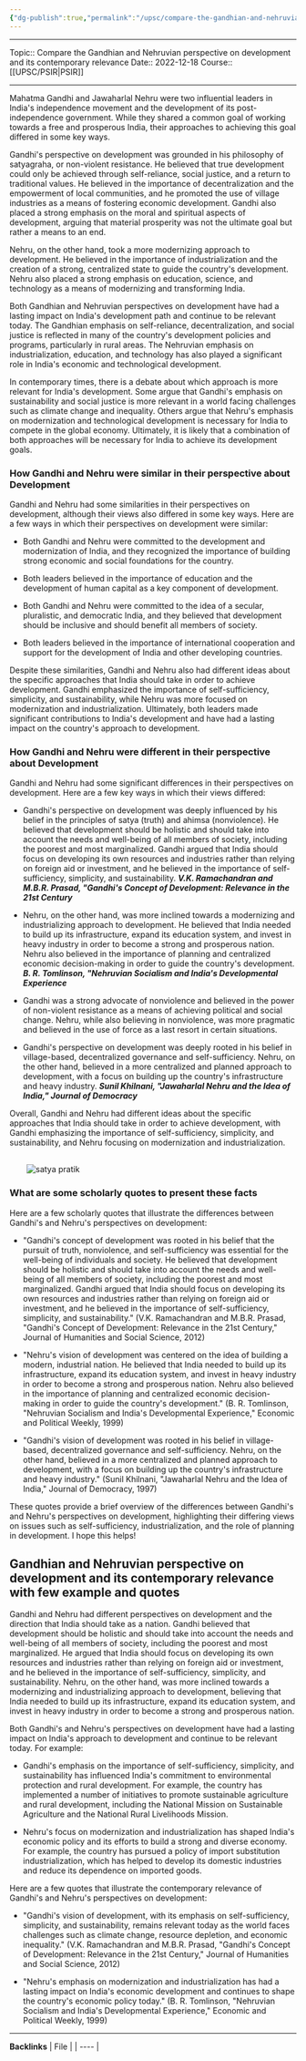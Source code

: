 ```yaml
---
{"dg-publish":true,"permalink":"/upsc/compare-the-gandhian-and-nehruvian-perspective-on-development-and-its-contemporary-relevance/"}
---
```


----
Topic:: Compare the Gandhian and Nehruvian perspective on development and its contemporary  relevance
Date:: 2022-12-18
Course:: [[UPSC/PSIR\|PSIR]] 

----

Mahatma Gandhi and Jawaharlal Nehru were two influential leaders in India's independence movement and the development of its post-independence government. While they shared a common goal of working towards a free and prosperous India, their approaches to achieving this goal differed in some key ways.

Gandhi's perspective on development was grounded in his philosophy of satyagraha, or non-violent resistance. He believed that true development could only be achieved through self-reliance, social justice, and a return to traditional values. He believed in the importance of decentralization and the empowerment of local communities, and he promoted the use of village industries as a means of fostering economic development. Gandhi also placed a strong emphasis on the moral and spiritual aspects of development, arguing that material prosperity was not the ultimate goal but rather a means to an end.

Nehru, on the other hand, took a more modernizing approach to development. He believed in the importance of industrialization and the creation of a strong, centralized state to guide the country's development. Nehru also placed a strong emphasis on education, science, and technology as a means of modernizing and transforming India.

Both Gandhian and Nehruvian perspectives on development have had a lasting impact on India's development path and continue to be relevant today. The Gandhian emphasis on self-reliance, decentralization, and social justice is reflected in many of the country's development policies and programs, particularly in rural areas. The Nehruvian emphasis on industrialization, education, and technology has also played a significant role in India's economic and technological development.

In contemporary times, there is a debate about which approach is more relevant for India's development. Some argue that Gandhi's emphasis on sustainability and social justice is more relevant in a world facing challenges such as climate change and inequality. Others argue that Nehru's emphasis on modernization and technological development is necessary for India to compete in the global economy. Ultimately, it is likely that a combination of both approaches will be necessary for India to achieve its development goals.

### How Gandhi and Nehru were similar in their perspective about Development

Gandhi and Nehru had some similarities in their perspectives on development, although their views also differed in some key ways. Here are a few ways in which their perspectives on development were similar:

-   Both Gandhi and Nehru were committed to the development and modernization of India, and they recognized the importance of building strong economic and social foundations for the country.
    
-   Both leaders believed in the importance of education and the development of human capital as a key component of development.
    
-   Both Gandhi and Nehru were committed to the idea of a secular, pluralistic, and democratic India, and they believed that development should be inclusive and should benefit all members of society.
    
-   Both leaders believed in the importance of international cooperation and support for the development of India and other developing countries.
    

Despite these similarities, Gandhi and Nehru also had different ideas about the specific approaches that India should take in order to achieve development. Gandhi emphasized the importance of self-sufficiency, simplicity, and sustainability, while Nehru was more focused on modernization and industrialization. Ultimately, both leaders made significant contributions to India's development and have had a lasting impact on the country's approach to development.



### How Gandhi and Nehru were different in their perspective about Development

Gandhi and Nehru had some significant differences in their perspectives on development. Here are a few key ways in which their views differed:

-   Gandhi's perspective on development was deeply influenced by his belief in the principles of satya (truth) and ahimsa (nonviolence). He believed that development should be holistic and should take into account the needs and well-being of all members of society, including the poorest and most marginalized. Gandhi argued that India should focus on developing its own resources and industries rather than relying on foreign aid or investment, and he believed in the importance of self-sufficiency, simplicity, and sustainability. ***V.K. Ramachandran and M.B.R. Prasad, "Gandhi's Concept of Development: Relevance in the 21st Century***
    
-   Nehru, on the other hand, was more inclined towards a modernizing and industrializing approach to development. He believed that India needed to build up its infrastructure, expand its education system, and invest in heavy industry in order to become a strong and prosperous nation. Nehru also believed in the importance of planning and centralized economic decision-making in order to guide the country's development. ***B. R. Tomlinson, "Nehruvian Socialism and India's Developmental Experience***
    
-   Gandhi was a strong advocate of nonviolence and believed in the power of non-violent resistance as a means of achieving political and social change. Nehru, while also believing in nonviolence, was more pragmatic and believed in the use of force as a last resort in certain situations.
    
-   Gandhi's perspective on development was deeply rooted in his belief in village-based, decentralized governance and self-sufficiency. Nehru, on the other hand, believed in a more centralized and planned approach to development, with a focus on building up the country's infrastructure and heavy industry. ***Sunil Khilnani, "Jawaharlal Nehru and the Idea of India," Journal of Democracy***
    

Overall, Gandhi and Nehru had different ideas about the specific approaches that India should take in order to achieve development, with Gandhi emphasizing the importance of self-sufficiency, simplicity, and sustainability, and Nehru focusing on modernization and industrialization.

![](data:image/svg+xml,%3csvg%20xmlns=%27http://www.w3.org/2000/svg%27%20version=%271.1%27%20width=%2730%27%20height=%2730%27/%3e)![satya pratik](https://chat.openai.com/_next/image?url=https%3A%2F%2Flh3.googleusercontent.com%2Fa%2FAEdFTp40mh-LUEYysvpzk6SNUzLq9-pasiHRodS3UOXddA%3Ds96-c&w=64&q=75)

### What are some scholarly quotes to present these facts

Here are a few scholarly quotes that illustrate the differences between Gandhi's and Nehru's perspectives on development:

-   "Gandhi's concept of development was rooted in his belief that the pursuit of truth, nonviolence, and self-sufficiency was essential for the well-being of individuals and society. He believed that development should be holistic and should take into account the needs and well-being of all members of society, including the poorest and most marginalized. Gandhi argued that India should focus on developing its own resources and industries rather than relying on foreign aid or investment, and he believed in the importance of self-sufficiency, simplicity, and sustainability." (V.K. Ramachandran and M.B.R. Prasad, "Gandhi's Concept of Development: Relevance in the 21st Century," Journal of Humanities and Social Science, 2012)
    
-   "Nehru's vision of development was centered on the idea of building a modern, industrial nation. He believed that India needed to build up its infrastructure, expand its education system, and invest in heavy industry in order to become a strong and prosperous nation. Nehru also believed in the importance of planning and centralized economic decision-making in order to guide the country's development." (B. R. Tomlinson, "Nehruvian Socialism and India's Developmental Experience," Economic and Political Weekly, 1999)
    
-   "Gandhi's vision of development was rooted in his belief in village-based, decentralized governance and self-sufficiency. Nehru, on the other hand, believed in a more centralized and planned approach to development, with a focus on building up the country's infrastructure and heavy industry." (Sunil Khilnani, "Jawaharlal Nehru and the Idea of India," Journal of Democracy, 1997)
    

These quotes provide a brief overview of the differences between Gandhi's and Nehru's perspectives on development, highlighting their differing views on issues such as self-sufficiency, industrialization, and the role of planning in development. I hope this helps!

## Gandhian and Nehruvian perspective on development and its contemporary relevance with few example and quotes

Gandhi and Nehru had different perspectives on development and the direction that India should take as a nation. Gandhi believed that development should be holistic and should take into account the needs and well-being of all members of society, including the poorest and most marginalized. He argued that India should focus on developing its own resources and industries rather than relying on foreign aid or investment, and he believed in the importance of self-sufficiency, simplicity, and sustainability. Nehru, on the other hand, was more inclined towards a modernizing and industrializing approach to development, believing that India needed to build up its infrastructure, expand its education system, and invest in heavy industry in order to become a strong and prosperous nation.

Both Gandhi's and Nehru's perspectives on development have had a lasting impact on India's approach to development and continue to be relevant today. For example:

-   Gandhi's emphasis on the importance of self-sufficiency, simplicity, and sustainability has influenced India's commitment to environmental protection and rural development. For example, the country has implemented a number of initiatives to promote sustainable agriculture and rural development, including the National Mission on Sustainable Agriculture and the National Rural Livelihoods Mission.
    
-   Nehru's focus on modernization and industrialization has shaped India's economic policy and its efforts to build a strong and diverse economy. For example, the country has pursued a policy of import substitution industrialization, which has helped to develop its domestic industries and reduce its dependence on imported goods.
    

Here are a few quotes that illustrate the contemporary relevance of Gandhi's and Nehru's perspectives on development:

-   "Gandhi's vision of development, with its emphasis on self-sufficiency, simplicity, and sustainability, remains relevant today as the world faces challenges such as climate change, resource depletion, and economic inequality." (V.K. Ramachandran and M.B.R. Prasad, "Gandhi's Concept of Development: Relevance in the 21st Century," Journal of Humanities and Social Science, 2012)
    
-   "Nehru's emphasis on modernization and industrialization has had a lasting impact on India's economic development and continues to shape the country's economic policy today." (B. R. Tomlinson, "Nehruvian Socialism and India's Developmental Experience," Economic and Political Weekly, 1999)


---
**Backlinks**
| File |
| ---- |



